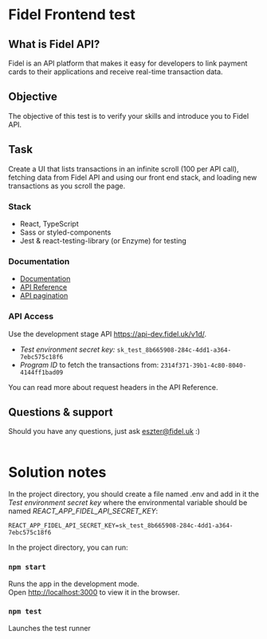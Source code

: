 # Fidel Frontend test

## What is Fidel API?

Fidel is an API platform that makes it easy for developers to link payment cards to their applications and receive real-time transaction data.

## Objective

The objective of this test is to verify your skills and introduce you to Fidel API.

## Task

Create a UI that lists transactions in an infinite scroll (100 per API call), fetching data from Fidel API and using our front end stack, and loading new transactions as you scroll the page.

### Stack

- React, TypeScript
- Sass or styled-components
- Jest & react-testing-library (or Enzyme) for testing

### Documentation

- [Documentation](https://docs.fidel.uk/transactions)
- [API Reference](https://reference.fidel.uk)
- [API pagination](https://reference.fidel.uk/reference#pagination)

### API Access

Use the development stage API https://api-dev.fidel.uk/v1d/.

- _Test environment secret key:_ `sk_test_8b665908-284c-4dd1-a364-7ebc575c18f6`
- _Program ID_ to fetch the transactions from: `2314f371-39b1-4c80-8040-4144ff1bad09`

You can read more about request headers in the API Reference.

## Questions & support

Should you have any questions, just ask eszter@fidel.uk :)
<br><br>

# Solution notes

In the project directory, you should create a file named .env and add in it the _Test environment secret key_ where the environmental variable should be named _REACT_APP_FIDEL_API_SECRET_KEY_:

```
REACT_APP_FIDEL_API_SECRET_KEY=sk_test_8b665908-284c-4dd1-a364-7ebc575c18f6
```

In the project directory, you can run:

### `npm start`

Runs the app in the development mode.<br>
Open [http://localhost:3000](http://localhost:3000) to view it in the browser.

### `npm test`

Launches the test runner
